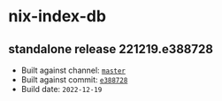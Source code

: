 # nix-index-db
## standalone release 221219.e388728
- Built against channel: [`master`](https://github.com/nixos/nixpkgs/tree/master)
- Built against commit: [`e388728`](https://github.com/NixOS/nixpkgs/commit/e388728ddf131e4442906f90fd365b11fe999aac)
- Build date: `2022-12-19`
